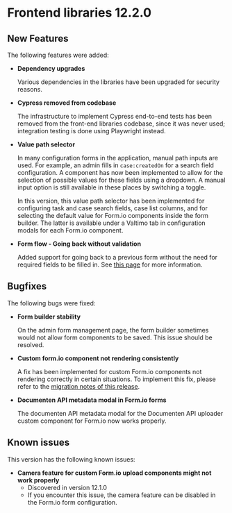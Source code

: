 # Frontend libraries 12.2.0

## New Features

The following features were added:

* **Dependency upgrades**

  Various dependencies in the libraries have been upgraded for security reasons.

* **Cypress removed from codebase**

  The infrastructure to implement Cypress end-to-end tests has been removed from the front-end libraries codebase,
  since it was never used; integration testing is done using Playwright instead.

* **Value path selector**

  In many configuration forms in the application, manual path inputs are used. For example, an admin fills in
  `case:createdOn` for a search field configuration. A component has now been implemented to allow for the selection
  of possible values for these fields using a dropdown. A manual input option is still available in these places by
  switching a toggle. 

  In this version, this value path selector has been implemented  for configuring task and case search fields, case list
  columns, and for selecting the default value for Form.io components inside the form builder. The latter is available
  under a Valtimo tab in configuration modals for each Form.io component.

* **Form flow - Going back without validation**

  Added support for going back to a previous form without the need for required fields to be filled in.
  See [this page](/using-valtimo/form-flow/create-form-flow-form.md#going-back-to-the-previous-form) for more
  information.

## Bugfixes

The following bugs were fixed:

* **Form builder stability**

  On the admin form management page, the form builder sometimes would not allow form components to be saved. This issue
  should be resolved.

* **Custom form.io component not rendering consistently**

  A fix has been implemented for custom Form.io components not rendering correctly in certain situations. To implement
  this fix, please refer to the [migration notes of this release](migration.md).

* **Documenten API metadata modal in Form.io forms**

  The documenten API metadata modal for the Documenten API uploader custom component for Form.io now works properly.


## Known issues

This version has the following known issues:

* **Camera feature for custom Form.io upload components might not work properly**
    * Discovered in version 12.1.0
    * If you encounter this issue, the camera feature can be disabled in the Form.io form configuration.

